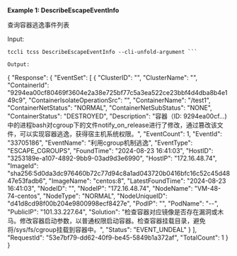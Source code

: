 **Example 1: DescribeEscapeEventInfo**

查询容器逃逸事件列表

Input: 

```
tccli tcss DescribeEscapeEventInfo --cli-unfold-argument ```

Output: 
```
{
    "Response": {
        "EventSet": [
            {
                "ClusterID": "",
                "ClusterName": "",
                "ContainerId": "9294ea00cf80469f3604e2a38e725bf77c5a3ea522ce23bbf4d4dba8b4e149c9",
                "ContainerIsolateOperationSrc": "",
                "ContainerName": "/test1",
                "ContainerNetStatus": "NORMAL",
                "ContainerNetSubStatus": "NONE",
                "ContainerStatus": "DESTROYED",
                "Description": "容器（ID: 9294ea00cf...) 中的进程bash对cgroup下的文件notify_on_release进行了修改，通过篡改该文件，可以实现容器逃逸，获得宿主机系统权限。",
                "EventCount": 1,
                "EventId": "33705186",
                "EventName": "利用cgroup机制逃逸",
                "EventType": "ESCAPE_CGROUPS",
                "FoundTime": "2024-08-23 16:41:03",
                "HostID": "3253189e-a107-4892-9bb9-03ad9d3e6990",
                "HostIP": "172.16.48.74",
                "ImageId": "sha256:5d0da3dc976460b72c77d94c8a1ad043720b0416bfc16c52c45d4847e53fadb6",
                "ImageName": "centos:8",
                "LatestFoundTime": "2024-08-23 16:41:03",
                "NodeID": "",
                "NodeIP": "172.16.48.74",
                "NodeName": "VM-48-74-centos",
                "NodeType": "NORMAL",
                "NodeUniqueID": "d41d8cd98f00b204e9800998ecf8427e",
                "PodIP": "",
                "PodName": "--",
                "PublicIP": "101.33.227.64",
                "Solution": "检查容器对应镜像是否存在漏洞或木马。修改容器启动参数，以普通权限启动容器。检查容器挂载目录，避免将/sys/fs/cgroup挂载到容器中。",
                "Status": "EVENT_UNDEAL"
            }
        ],
        "RequestId": "53e7bf79-dd62-40f9-be45-5849b1a372af",
        "TotalCount": 1
    }
}
```

